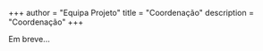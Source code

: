 +++
author = "Equipa Projeto"
title = "Coordenação"
description = "Coordenação"
+++

<!--more-->

Em breve...
